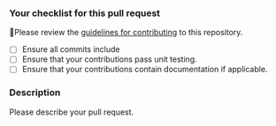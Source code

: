 ### Your checklist for this pull request
🚨Please review the [guidelines for contributing](../CONTRIBUTING.md) to this repository.

- [ ] Ensure all commits include 
- [ ] Ensure that your contributions pass unit testing.
- [ ] Ensure that your contributions contain documentation if applicable.

### Description
Please describe your pull request.
